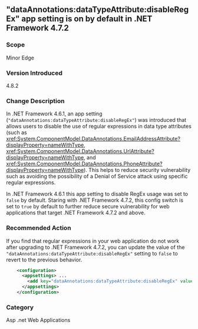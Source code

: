 ## "dataAnnotations:dataTypeAttribute:disableRegEx" app setting is on by default in .NET Framework 4.7.2

### Scope
Minor Edge

### Version Introduced
4.8.2

### Change Description
In .NET Framework 4.6.1, an app setting (`"dataAnnotations:dataTypeAttribute:disableRegEx"`) was introduced that allows users to disable the use of regular expressions in data type attributes (such as <xref:System.ComponentModel.DataAnnotations.EmailAddressAttribute?displayProperty=nameWithType>, <xref:System.ComponentModel.DataAnnotations.UrlAttribute?displayProperty=nameWithType>, and <xref:System.ComponentModel.DataAnnotations.PhoneAttribute?displayProperty=nameWithType>). This helps to reduce security vulnerability such as avoiding the possibility of a Denial of Service attack using specific regular expressions.<br/>

In .NET Framework 4.6.1 this app setting to disable RegEx usage was set to `false` by default. Staring with .NET Framework 4.7.2, this config switch is set to `true` by default to further reduce secure vulnerability for web applications that target .NET Framework 4.7.2 and above.
### Recommended Action
If you find that regular expressions in your web application do not work after upgrading to .NET Framework 4.7.2, you can update the value of the `"dataAnnotations:dataTypeAttribute:disableRegEx"` setting to `false` to revert to the previous behavior.

```xml
    <configuration>
      <appsettings> ...
        <add key="dataAnnotations:dataTypeAttribute:disableRegEx" value="true"/> ...
      </appsettings>
    </configuration>
```
### Category
Asp .net Web Applications
